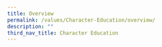 ```yaml
---
title: Overview
permalink: /values/Character-Education/overview/
description: ""
third_nav_title: Character Education
---
```

